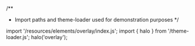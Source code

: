 <!--
type: template
name: overlay
-->
/**
 * Import paths and theme-loader used for demonstration purposes
 */

import '/resources/elements/overlay/index.js';
import { halo } from '/theme-loader.js';
halo('overlay');
